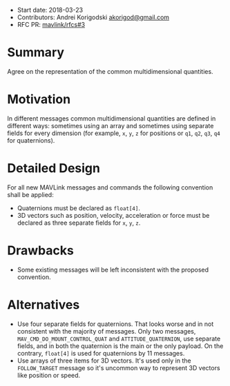* Start date: 2018-03-23
* Contributors: Andrei Korigodski <akorigod@gmail.com>
* RFC PR: [mavlink/rfcs#3](https://github.com/mavlink/rfcs/pull/3)

# Summary

Agree on the representation of the common multidimensional quantities.

# Motivation

In different messages common multidimensional quantities are defined in different ways: sometimes using an array and sometimes using separate fields for every dimension (for example, `x`, `y`, `z` for positions or `q1`, `q2`, `q3`, `q4` for quaternions).

# Detailed Design

For all new MAVLink messages and commands the following convention shall be applied:

* Quaternions must be declared as `float[4]`.
* 3D vectors such as position, velocity, acceleration or force must be declared as three separate fields for `x`, `y`, `z`.

# Drawbacks

* Some existing messages will be left inconsistent with the proposed convention.

# Alternatives

* Use four separate fields for quaternions. That looks worse and in not consistent with the majority of messages. Only two messages, `MAV_CMD_DO_MOUNT_CONTROL_QUAT` and `ATTITUDE_QUATERNION`, use separate fields, and in both the quaternion is the main or the only payload. On the contrary, `float[4]` is used for quaternions by 11 messages.
* Use arrays of three items for 3D vectors. It's used only in the `FOLLOW_TARGET` message so it's uncommon way to represent 3D vectors like position or speed.
